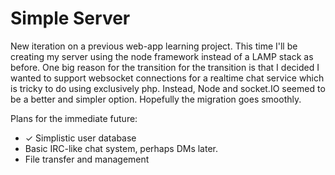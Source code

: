 # Simple Server
New iteration on a previous web-app learning project. This time I'll be creating my server using the node framework instead of a LAMP stack as before. One big reason for the transition for the transition is that I decided I wanted to support websocket connections for a realtime chat service which is tricky to do using exclusively php. Instead, Node and socket.IO seemed to be a better and simpler option. Hopefully the migration goes smoothly.

Plans for the immediate future:
 - ✓ Simplistic user database
 - Basic IRC-like chat system, perhaps DMs later.
 - File transfer and management

